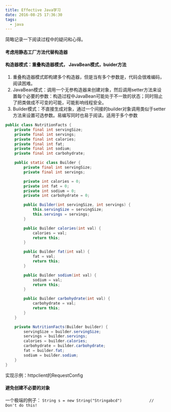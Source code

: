 ```yaml
---
title: Effective Java学习
date: 2016-08-25 17:36:30
tags: 
  - java
---
```




简略记录一下阅读过程中的疑问和心得。

<!-- more -->

#### 考虑用静态工厂方法代替构造器


#### 构造器模式：重叠构造器模式， JavaBean模式，buider方法

1. 重叠构造器模式即构建多个构造器，但是当有多个参数是，代码会很难编码，阅读困难。
2. JavaBean模式：调用一个无参构造器来创建对象，然后调用setter方法来设置每个必要的参数：构造过程中JavaBean可能处于不一致的状态；同时阻止了把类做成不可变的可能，可能影响线程安全。
3. Builder模式：不直接生成对象，通过一个间接的builder对象调用类似于setter方法来设置可选参数。易编写同时也易于阅读。适用于多个参数

``` Java
public class NutritionFacts {
    private final int servingSize;
    private final int servings;
    private final int calories;
    private final int fat;
    private final int sodium;
    private final int carbohydrate;

    public static class Builder {
        private final int servingSize;
        private final int servings;

        private int calories = 0;
        private int fat = 0;
        private int sodium = 0;
        private int carbohydrate = 0;

        public Builder(int servingSize, int servings) {
            this.servingSize = servingSize;
            this.servings = servings;
        }

        public Builder calories(int val) {
            calories = val;
            return this;
        }

        public Builder fat(int val) {
            fat = val;
            return this;
        }

        public Builder sodium(int val) {
            sodium = val;
            return this;
        }

        public Builder carbohydrate(int val) {
            carbohydrate = val;
            return this;
        }
    }

    private NutritionFacts(Builder builder) {
        servingSize = builder.servingSize;
        servings = builder.servings;
        calories = builder.calories;
        carbohydrate = builder.carbohydrate;
        fat = builder.fat;
        sodium = builder.sodium;
    }
}
```

实现示例：httpclient的RequestConfig

#### 避免创建不必要的对象

一个极端的例子：
`String s = new String("Stringabcd")            // Don't do this!`

